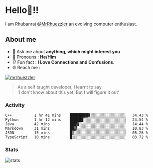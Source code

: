 
  
  
# Hello:wave:!!
I am Rhubanraj [@MrRhuezzler](https://github.com/MrRhuezzler) an evolving computer enthusiast.

## About me
<!-- - :sparkles: I'm currently working on [**de-viz**](https://github.com/MrRhuezzler/de-viz) -->
<!-- - :sparkles: Previously worked in [**Journal Management System**](https://manuscript.psgtech.ac.in) -->
<!-- - :book: I'm currently learning **Microservices Architecture** -->
- :speech_balloon: Ask me about **anything, which might interest you**
- :man: Pronouns : **He/Him**
- :interrobang: Fun fact : **I Love Connections and Confusions**.
- :globe_with_meridians: Reach me :  
  
[![mrrhuezzler](https://img.shields.io/badge/LinkedIn-0077B5?style=for-the-badge&logo=linkedin&logoColor=white)](https://www.linkedin.com/in/mrrhuezzler/)
<!--
### Interesting things, I found :bangbang:
-->
<!--
## Skills

## Drop a, Hi !
-->

<!-- 
Quotes
>  Always we overestimate the amount of work we can do in a day,  
>  and underestimate the amount we can do in our lifetime.
-->

> As a self taught developer, I learnt to say  
> 'I don't know about this yet, But I will figure it out'

### Activity
<!--START_SECTION:waka-->

```text
C++          1 hr 41 mins    ████████▓░░░░░░░░░░░░░░░░   34.43 %
Python       1 hr 12 mins    ██████░░░░░░░░░░░░░░░░░░░   24.54 %
Java         42 mins         ███▓░░░░░░░░░░░░░░░░░░░░░   14.44 %
Markdown     31 mins         ██▓░░░░░░░░░░░░░░░░░░░░░░   10.83 %
JSON         15 mins         █▒░░░░░░░░░░░░░░░░░░░░░░░   05.26 %
TypeScript   10 mins         █░░░░░░░░░░░░░░░░░░░░░░░░   03.72 %
```

<!--END_SECTION:waka-->

### Stats
![stats](https://github-readme-streak-stats.herokuapp.com/?user=MrRhuezzler)
